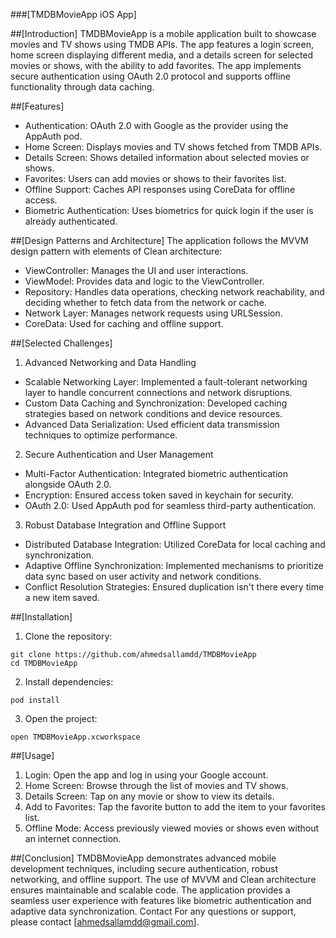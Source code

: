 ###[TMDBMovieApp iOS App]

##[Introduction]
TMDBMovieApp is a mobile application built to showcase movies and TV shows using TMDB APIs. The app features a login screen, home screen displaying different media, and a details screen for selected movies or shows, with the ability to add favorites. The app implements secure authentication using OAuth 2.0 protocol and supports offline functionality through data caching.

##[Features]

* Authentication: OAuth 2.0 with Google as the provider using the AppAuth pod.
* Home Screen: Displays movies and TV shows fetched from TMDB APIs.
* Details Screen: Shows detailed information about selected movies or shows.
* Favorites: Users can add movies or shows to their favorites list.
* Offline Support: Caches API responses using CoreData for offline access.
* Biometric Authentication: Uses biometrics for quick login if the user is already authenticated.

##[Design Patterns and Architecture]
The application follows the MVVM design pattern with elements of Clean architecture:
* ViewController: Manages the UI and user interactions.
* ViewModel: Provides data and logic to the ViewController.
* Repository: Handles data operations, checking network reachability, and deciding whether to fetch data from the network or cache.
* Network Layer: Manages network requests using URLSession.
* CoreData: Used for caching and offline support.

##[Selected Challenges]
1. Advanced Networking and Data Handling
* Scalable Networking Layer: Implemented a fault-tolerant networking layer to handle concurrent connections and network disruptions.
* Custom Data Caching and Synchronization: Developed caching strategies based on network conditions and device resources.
* Advanced Data Serialization: Used efficient data transmission techniques to optimize performance.

2. Secure Authentication and User Management
* Multi-Factor Authentication: Integrated biometric authentication alongside OAuth 2.0.
* Encryption: Ensured access token saved in keychain for security.
* OAuth 2.0: Used AppAuth pod for seamless third-party authentication.

3. Robust Database Integration and Offline Support
* Distributed Database Integration: Utilized CoreData for local caching and synchronization.
* Adaptive Offline Synchronization: Implemented mechanisms to prioritize data sync based on user activity and network conditions.
* Conflict Resolution Strategies: Ensured duplication isn't there every time a new item saved.

##[Installation]
1. Clone the repository:
```
git clone https://github.com/ahmedsallamdd/TMDBMovieApp
cd TMDBMovieApp
```
2. Install dependencies:
```
pod install
```
3. Open the project:
```
open TMDBMovieApp.xcworkspace
```

##[Usage]
1. Login: Open the app and log in using your Google account.
2. Home Screen: Browse through the list of movies and TV shows.
3. Details Screen: Tap on any movie or show to view its details.
4. Add to Favorites: Tap the favorite button to add the item to your favorites list.
5. Offline Mode: Access previously viewed movies or shows even without an internet connection.

##[Conclusion]
TMDBMovieApp demonstrates advanced mobile development techniques, including secure authentication, robust networking, and offline support. The use of MVVM and Clean architecture ensures maintainable and scalable code. The application provides a seamless user experience with features like biometric authentication and adaptive data synchronization.
Contact
For any questions or support, please contact [ahmedsallamdd@gmail.com].
